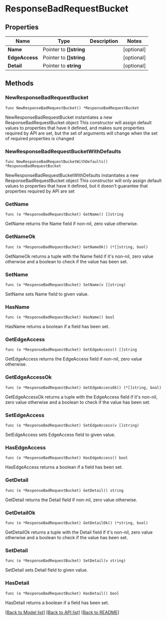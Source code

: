 # ResponseBadRequestBucket

## Properties

Name | Type | Description | Notes
------------ | ------------- | ------------- | -------------
**Name** | Pointer to **[]string** |  | [optional] 
**EdgeAccess** | Pointer to **[]string** |  | [optional] 
**Detail** | Pointer to **string** |  | [optional] 

## Methods

### NewResponseBadRequestBucket

`func NewResponseBadRequestBucket() *ResponseBadRequestBucket`

NewResponseBadRequestBucket instantiates a new ResponseBadRequestBucket object
This constructor will assign default values to properties that have it defined,
and makes sure properties required by API are set, but the set of arguments
will change when the set of required properties is changed

### NewResponseBadRequestBucketWithDefaults

`func NewResponseBadRequestBucketWithDefaults() *ResponseBadRequestBucket`

NewResponseBadRequestBucketWithDefaults instantiates a new ResponseBadRequestBucket object
This constructor will only assign default values to properties that have it defined,
but it doesn't guarantee that properties required by API are set

### GetName

`func (o *ResponseBadRequestBucket) GetName() []string`

GetName returns the Name field if non-nil, zero value otherwise.

### GetNameOk

`func (o *ResponseBadRequestBucket) GetNameOk() (*[]string, bool)`

GetNameOk returns a tuple with the Name field if it's non-nil, zero value otherwise
and a boolean to check if the value has been set.

### SetName

`func (o *ResponseBadRequestBucket) SetName(v []string)`

SetName sets Name field to given value.

### HasName

`func (o *ResponseBadRequestBucket) HasName() bool`

HasName returns a boolean if a field has been set.

### GetEdgeAccess

`func (o *ResponseBadRequestBucket) GetEdgeAccess() []string`

GetEdgeAccess returns the EdgeAccess field if non-nil, zero value otherwise.

### GetEdgeAccessOk

`func (o *ResponseBadRequestBucket) GetEdgeAccessOk() (*[]string, bool)`

GetEdgeAccessOk returns a tuple with the EdgeAccess field if it's non-nil, zero value otherwise
and a boolean to check if the value has been set.

### SetEdgeAccess

`func (o *ResponseBadRequestBucket) SetEdgeAccess(v []string)`

SetEdgeAccess sets EdgeAccess field to given value.

### HasEdgeAccess

`func (o *ResponseBadRequestBucket) HasEdgeAccess() bool`

HasEdgeAccess returns a boolean if a field has been set.

### GetDetail

`func (o *ResponseBadRequestBucket) GetDetail() string`

GetDetail returns the Detail field if non-nil, zero value otherwise.

### GetDetailOk

`func (o *ResponseBadRequestBucket) GetDetailOk() (*string, bool)`

GetDetailOk returns a tuple with the Detail field if it's non-nil, zero value otherwise
and a boolean to check if the value has been set.

### SetDetail

`func (o *ResponseBadRequestBucket) SetDetail(v string)`

SetDetail sets Detail field to given value.

### HasDetail

`func (o *ResponseBadRequestBucket) HasDetail() bool`

HasDetail returns a boolean if a field has been set.


[[Back to Model list]](../README.md#documentation-for-models) [[Back to API list]](../README.md#documentation-for-api-endpoints) [[Back to README]](../README.md)


